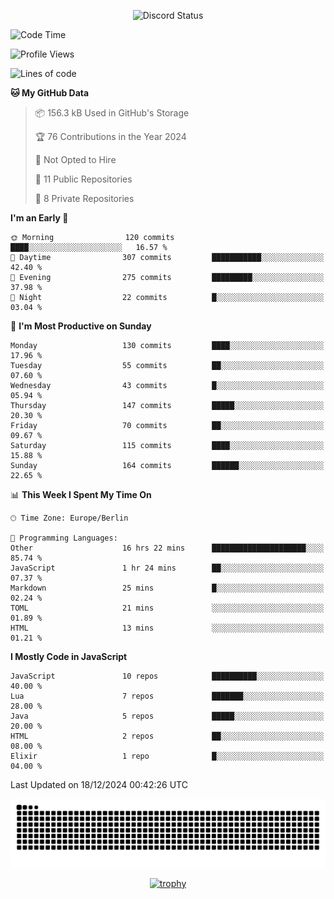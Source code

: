 <!-- Discord Status -->
<p align="center">
  <img src="https://lanyard.cnrad.dev/api/531896089096486922?borderRadius=30px" alt="Discord Status" />
</p>

<!--START_SECTION:waka-->
![Code Time](http://img.shields.io/badge/Code%20Time-1%2C179%20hrs%2058%20mins-blue)

![Profile Views](http://img.shields.io/badge/Profile%20Views-0-blue)

![Lines of code](https://img.shields.io/badge/From%20Hello%20World%20I%27ve%20Written-3.0%20million%20lines%20of%20code-blue)

**🐱 My GitHub Data** 

> 📦 156.3 kB Used in GitHub's Storage 
 > 
> 🏆 76 Contributions in the Year 2024
 > 
> 🚫 Not Opted to Hire
 > 
> 📜 11 Public Repositories 
 > 
> 🔑 8 Private Repositories 
 > 
**I'm an Early 🐤** 

```text
🌞 Morning                120 commits         ████░░░░░░░░░░░░░░░░░░░░░   16.57 % 
🌆 Daytime                307 commits         ███████████░░░░░░░░░░░░░░   42.40 % 
🌃 Evening                275 commits         █████████░░░░░░░░░░░░░░░░   37.98 % 
🌙 Night                  22 commits          █░░░░░░░░░░░░░░░░░░░░░░░░   03.04 % 
```
📅 **I'm Most Productive on Sunday** 

```text
Monday                   130 commits         ████░░░░░░░░░░░░░░░░░░░░░   17.96 % 
Tuesday                  55 commits          ██░░░░░░░░░░░░░░░░░░░░░░░   07.60 % 
Wednesday                43 commits          █░░░░░░░░░░░░░░░░░░░░░░░░   05.94 % 
Thursday                 147 commits         █████░░░░░░░░░░░░░░░░░░░░   20.30 % 
Friday                   70 commits          ██░░░░░░░░░░░░░░░░░░░░░░░   09.67 % 
Saturday                 115 commits         ████░░░░░░░░░░░░░░░░░░░░░   15.88 % 
Sunday                   164 commits         ██████░░░░░░░░░░░░░░░░░░░   22.65 % 
```


📊 **This Week I Spent My Time On** 

```text
🕑︎ Time Zone: Europe/Berlin

💬 Programming Languages: 
Other                    16 hrs 22 mins      █████████████████████░░░░   85.74 % 
JavaScript               1 hr 24 mins        ██░░░░░░░░░░░░░░░░░░░░░░░   07.37 % 
Markdown                 25 mins             █░░░░░░░░░░░░░░░░░░░░░░░░   02.24 % 
TOML                     21 mins             ░░░░░░░░░░░░░░░░░░░░░░░░░   01.89 % 
HTML                     13 mins             ░░░░░░░░░░░░░░░░░░░░░░░░░   01.21 % 
```

**I Mostly Code in JavaScript** 

```text
JavaScript               10 repos            ██████████░░░░░░░░░░░░░░░   40.00 % 
Lua                      7 repos             ███████░░░░░░░░░░░░░░░░░░   28.00 % 
Java                     5 repos             █████░░░░░░░░░░░░░░░░░░░░   20.00 % 
HTML                     2 repos             ██░░░░░░░░░░░░░░░░░░░░░░░   08.00 % 
Elixir                   1 repo              █░░░░░░░░░░░░░░░░░░░░░░░░   04.00 % 
```




 Last Updated on 18/12/2024 00:42:26 UTC
<!--END_SECTION:waka-->

<!-- GitHub Contribution Snake -->
<p align="center">
  <img src="https://raw.githubusercontent.com/vxnsin/vxnsin/output/github-contribution-grid-snake-dark.svg" alt="GitHub Contribution Snake" />
</p>

<!-- GitHub Trophy -->
<p align="center">
  <a href="https://github.com/ryo-ma/github-profile-trophy">
    <img src="https://github-profile-trophy.vercel.app/?username=vxnsin&theme=onedark" alt="trophy" />
  </a>
</p>
